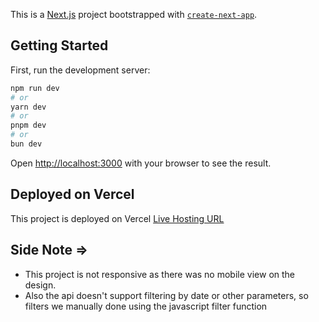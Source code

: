This is a [Next.js](https://nextjs.org/) project bootstrapped with [`create-next-app`](https://github.com/vercel/next.js/tree/canary/packages/create-next-app).

## Getting Started

First, run the development server:

```bash
npm run dev
# or
yarn dev
# or
pnpm dev
# or
bun dev
```

Open [http://localhost:3000](http://localhost:3000) with your browser to see the result.

## Deployed on Vercel

This project is deployed on Vercel [Live Hosting URL](https://mainstackapp.vercel.app/)

## Side Note =>

- This project is not responsive as there was no mobile view on the design.
- Also the api doesn't support filtering by date or other parameters, so filters we manually done using the javascript filter function
